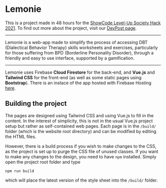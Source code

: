 # Lemonie

This is a project made in 48 hours for the [ShowCode Level-Up Society Hack 2021](https://www.showcode.io/level-up-hack/). To find out more about the project, visit our [DevPost page](https://devpost.com/software/team-awesome-force). 

---

Lemonie is a web-app made to simplify the process of accessing DBT (Dialectical Behavior Therapy) skills worksheets and exercises, particularly for those suffering from BPD (Borderline Personality Disorder), through a friendly and easy to use interface, supported by a gamification.

---

Lemonie uses Firebase **Cloud Firestore** for the back-end, and **Vue.js** and **Tailwind CSS** for the front-end (as well as some static pages using **Bootstrap**). There is an instace of the app hosted with Firebase Hosting [here](https://awesome-dbt.web.app/).

## Building the project

The pages are designed using Tailwind CSS and using Vue.js to fill in the content. In the interest of simplicity, this is not in the usual Vue.js project setup but rather as self-contained web pages. Each page is in the `/build/` folder (which is the website root directory) and can be modified by editing the HTML files.

However, there is a build process if you wish to make changes to the CSS, as the project is set up to purge the CSS file of unused classes.
If you want to make any changes to the design, you need to have `npm` installed. Simply open the project root folder and type

```npm run build```

which will place the latest version of the style sheet into the `/build/` folder.
